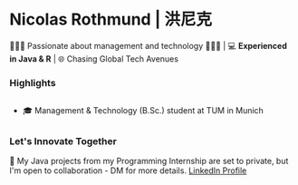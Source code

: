 # Nicolas Rothmund | 洪尼克

👨🏼‍💼 Passionate about management and technology 👨🏼‍💻 | 💻 **Experienced in Java & R** | 🌐 Chasing Global Tech Avenues

### Highlights

##
- 🎓 Management & Technology (B.Sc.) student at TUM in Munich

##

### Let's Innovate Together

📧 My Java projects from my Programming Internship are set to private, but I'm open to collaboration - DM for more details. [LinkedIn Profile](https://www.linkedin.com/in/nicolas-rothmund-286b831b4/)

<!---
nicolasrothmund/nicolasrothmund is a ✨ special ✨ repository because its `README.md` (this file) appears on your GitHub profile.
You can click the Preview link to take a look at your changes.
--->
